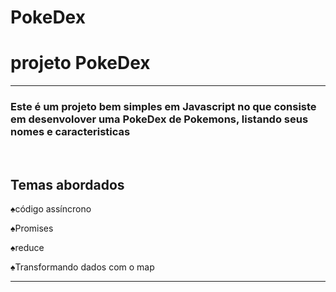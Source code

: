 # PokeDex
<h1>projeto PokeDex</h1>
<hr>

<section>
<h3>Este é um projeto bem simples em Javascript no que consiste em desenvolover uma PokeDex de Pokemons, listando seus nomes e caracteristicas</h3>
<br>
<h1>Temas abordados</h1>
<p>♠código assíncrono</p>
<p>♠Promises</p>
<p>♠reduce</p>
<p>♠Transformando dados com o map</p>

<hr>

<main>

</main>

</section>
